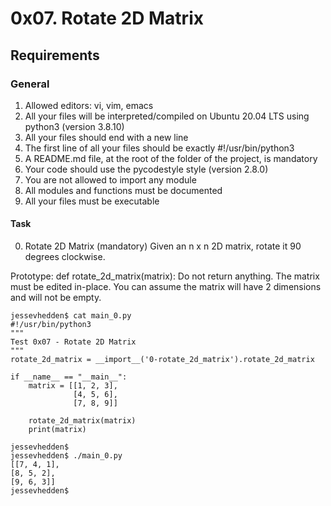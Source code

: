  # 0x07. Rotate 2D Matrix


## Requirements
### General
1. Allowed editors: vi, vim, emacs
2. All your files will be interpreted/compiled on Ubuntu 20.04 LTS using python3 (version 3.8.10)
4. All your files should end with a new line
5. The first line of all your files should be exactly #!/usr/bin/python3
6. A README.md file, at the root of the folder of the project, is mandatory
7. Your code should use the pycodestyle style (version 2.8.0)
8. You are not allowed to import any module
9. All modules and functions must be documented
10. All your files must be executable





#### Task

0. Rotate 2D Matrix (mandatory)
Given an n x n 2D matrix, rotate it 90 degrees clockwise.

Prototype: def rotate_2d_matrix(matrix):
Do not return anything. The matrix must be edited in-place.
You can assume the matrix will have 2 dimensions and will not be empty.


```
jessevhedden$ cat main_0.py
#!/usr/bin/python3
"""
Test 0x07 - Rotate 2D Matrix
"""
rotate_2d_matrix = __import__('0-rotate_2d_matrix').rotate_2d_matrix

if __name__ == "__main__":
    matrix = [[1, 2, 3],
              [4, 5, 6],
              [7, 8, 9]]

    rotate_2d_matrix(matrix)
    print(matrix)

jessevhedden$
jessevhedden$ ./main_0.py
[[7, 4, 1],
[8, 5, 2],
[9, 6, 3]]
jessevhedden$
```
